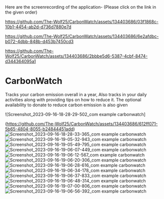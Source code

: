 
Here are the screenrecording of the application-
(Please click on the link in the given order)

https://github.com/The-Wolf25/CarbonWatch/assets/134403686/03f1868c-10b1-4454-ab2d-d736d7880e7d

https://github.com/The-Wolf25/CarbonWatch/assets/134403686/6e2afdbc-b072-4dbb-848b-d453b7450cd3

https://github.com/The-Wolf25/CarbonWatch/assets/134403686/2bbbe5d6-5387-4cbf-8474-d344364095a1

# CarbonWatch
Tracks your carbon emission overall in a year,
Also tracks in your daily activities along with providing tips on how to reduce it. 
The optional availability to donate to reduce carbon emission is also given




![Screenshot_2023-09-16-18-28-29-502_com example carbonwatch]



(https://github.com/The-Wolf25/CarbonWatch/assets/134403686/612ff071-5b65-4804-8055-b24844451add)
![Screenshot_2023-09-16-18-28-33-365_com example carbonwatch](https://github.com/The-Wolf25/CarbonWatch/assets/134403686/f3f5e155-f2dc-43d9-a2c2-ed578bb00228)
![Screenshot_2023-09-16-19-05-32-943_com example carbonwatch](https://github.com/The-Wolf25/CarbonWatch/assets/134403686/724326d5-4d5f-4233-bed1-dca04ef3b6c2)
![Screenshot_2023-09-16-19-05-49-795_com example carbonwatch](https://github.com/The-Wolf25/CarbonWatch/assets/134403686/83a2ca24-a199-49ba-a595-7570b8566986)
![Screenshot_2023-09-16-19-06-07-449_com example carbonwatch](https://github.com/The-Wolf25/CarbonWatch/assets/134403686/c30fa58c-fa1b-4c64-bd31-3fbf1115bf46)
![Screenshot_2023-09-16-19-06-12-567_com example carbonwatch](https://github.com/The-Wolf25/CarbonWatch/assets/134403686/02749639-b5dc-40fe-bf3b-7160317f6979)
![Screenshot_2023-09-16-19-06-20-306_com example carbonwatch](https://github.com/The-Wolf25/CarbonWatch/assets/134403686/0bd86e09-3209-47c4-841e-fb60e82a581d)
![Screenshot_2023-09-16-19-06-28-616_com example carbonwatch](https://github.com/The-Wolf25/CarbonWatch/assets/134403686/f9f7c22d-2ecf-4c50-aa33-bfd564d3beee)
![Screenshot_2023-09-16-19-06-34-178_com example carbonwatch](https://github.com/The-Wolf25/CarbonWatch/assets/134403686/0d0c5410-c5df-46de-8de5-dc23b295cb91)
![Screenshot_2023-09-16-19-06-37-833_com example carbonwatch](https://github.com/The-Wolf25/CarbonWatch/assets/134403686/0d3526b2-e2b7-4148-a579-688555fe657e)
![Screenshot_2023-09-16-19-06-48-314_com example carbonwatch](https://github.com/The-Wolf25/CarbonWatch/assets/134403686/96f14581-9b4f-48c6-adb5-405b3a6cb54f)
![Screenshot_2023-09-16-19-07-00-806_com example carbonwatch](https://github.com/The-Wolf25/CarbonWatch/assets/134403686/f1be04fb-7b4e-4367-bfd7-413b8b8d4a21)
![Screenshot_2023-09-16-19-06-56-392_com example carbonwatch](https://github.com/The-Wolf25/CarbonWatch/assets/134403686/26da1c5e-7749-419e-9b4f-84c2e7a4e817)











